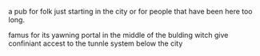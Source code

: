 a pub for folk just starting in the city or for people that have been here too long.

famus for its yawning portal in the middle of the bulding witch give confiniant accest to the tunnle system below the city